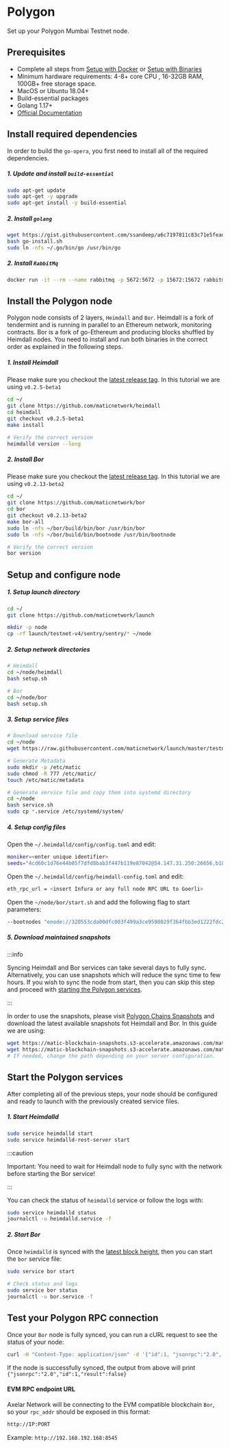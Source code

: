 # Polygon

Set up your Polygon Mumbai Testnet node.

## Prerequisites
- Complete all steps from [Setup with Docker](/setup/setup-with-docker.md) or [Setup with Binaries](/setup/setup-with-binaries.md)
- Minimum hardware requirements: 4-8+ core CPU , 16-32GB RAM, 100GB+ free storage space.
- MacOS or Ubuntu 18.04+
- Build-essential packages
- Golang 1.17+
- [Official Documentation](https://docs.polygon.technology/docs/integrate/full-node-binaries)

## Install required dependencies
In order to build the `go-opera`, you first need to install all of the required dependencies.

##### 1. Update and install `build-essential`

```bash
sudo apt-get update
sudo apt-get -y upgrade
sudo apt-get install -y build-essential
```

##### 2. Install `golang`

```bash
wget https://gist.githubusercontent.com/ssandeep/a6c7197811c83c71e5fead841bab396c/raw/go-install.sh
bash go-install.sh
sudo ln -nfs ~/.go/bin/go /usr/bin/go
```

##### 2. Install `RabbitMq`

```bash
docker run -it --rm --name rabbitmq -p 5672:5672 -p 15672:15672 rabbitmq:3.9-management
```

## Install the Polygon node
Polygon node consists of 2 layers, `Heimdall` and `Bor`. Heimdall is a fork of tendermint and is running in parallel to an Ethereum network, monitoring contracts. Bor is a fork of go-Ethereum and producing blocks shuffled by Heimdall nodes. You need to install and run both binaries in the correct order as explained in the following steps. 

##### 1. Install Heimdall 
Please make sure you checkout the [latest release tag](https://github.com/maticnetwork/heimdall/tags). In this tutorial we are using `v0.2.5-beta1`
```bash
cd ~/
git clone https://github.com/maticnetwork/heimdall
cd heimdall
git checkout v0.2.5-beta1
make install

# Verify the correct version
heimdalld version --long
```

##### 2. Install Bor
Please make sure you checkout the [latest release tag](https://github.com/maticnetwork/bor/tags). In this tutorial we are using `v0.2.13-beta2`
```bash
cd ~/
git clone https://github.com/maticnetwork/bor
cd bor
git checkout v0.2.13-beta2
make bor-all
sudo ln -nfs ~/bor/build/bin/bor /usr/bin/bor
sudo ln -nfs ~/bor/build/bin/bootnode /usr/bin/bootnode

# Verify the correct version
bor version 
```
## Setup and configure node

##### 1. Setup launch directory

```bash
cd ~/
git clone https://github.com/maticnetwork/launch

mkdir -p node
cp -rf launch/testnet-v4/sentry/sentry/* ~/node
```

##### 2. Setup network directories

```bash
# Heimdall
cd ~/node/heimdall
bash setup.sh

# Bor
cd ~/node/bor
bash setup.sh
```

##### 3. Setup service files

```bash
# Download service file
cd ~/node
wget https://raw.githubusercontent.com/maticnetwork/launch/master/testnet-v4/service.sh

# Generate Metadata
sudo mkdir -p /etc/matic
sudo chmod -R 777 /etc/matic/
touch /etc/matic/metadata

# Generate service file and copy them into systemd directory
cd ~/node
bash service.sh
sudo cp *.service /etc/systemd/system/
```

##### 4. Setup config files

Open the `~/.heimdalld/config/config.toml` and edit:
```bash
moniker=<enter unique identifier>
seeds="4cd60c1d76e44b05f7dfd8bab3f447b119e87042@54.147.31.250:26656,b18bbe1f3d8576f4b73d9b18976e71c65e839149@34.226.134.117:26656"
```

Open the `~/.heimdalld/config/heimdall-config.toml` and edit:
```bash
eth_rpc_url = <insert Infura or any full node RPC URL to Goerli>
```

Open the `~/node/bor/start.sh` and add the following flag to start parameters:
```bash
--bootnodes "enode://320553cda00dfc003f499a3ce9598029f364fbb3ed1222fdc20a94d97dcc4d8ba0cd0bfa996579dcc6d17a534741fb0a5da303a90579431259150de66b597251@54.147.31.250:30303"
```

##### 5. Download maintained snapshots

:::info

Syncing Heimdall and Bor services can take several days to fully sync. Alternatively, you can use snapshots which will reduce the sync time to few hours. If you wish to sync the node from start, then you can skip this step and proceed with [starting the Polygon services](validator-zone/external-chains/polygon?id=start-the-polygon-services).

:::

In order to use the snapshots, please visit [Polygon Chains Snapshots](https://snapshots.matic.today/) and download the latest available snapshots fot Heimdall and Bor. In this guide we are using:

```bash
wget https://matic-blockchain-snapshots.s3-accelerate.amazonaws.com/matic-mumbai/heimdall-snapshot-2021-12-09.tar.gz -O - | tar -xzf - -C ~/.heimdalld/data/
wget https://matic-blockchain-snapshots.s3-accelerate.amazonaws.com/matic-mumbai/bor-fullnode-node-snapshot-2021-12-15.tar.gz -O - | tar -xzf - -C ~/.bor/data/bor/chaindata
# If needed, change the path depending on your server configuration.
```


## Start the Polygon services

After completing all of the previous steps, your node should be configured and ready to launch with the previously created service files.

##### 1. Start Heimdalld
```bash
sudo service heimdalld start
sudo service heimdalld-rest-server start
```

:::caution

Important: You need to wait for Heimdall node to fully sync with the network before starting the Bor service!

:::

You can check the status of `heimdalld` service or follow the logs with:
```bash
sudo service heimdalld status
journalctl -u heimdalld.service -f
```
##### 2. Start Bor

Once `heimdalld` is synced with the [latest block height](https://wallet-dev.polygon.technology/staking/), then you can start the `bor` service file:
```bash
sudo service bor start

# Check status and logs
sudo service bor status
journalctl -u bor.service -f
```

## Test your Polygon RPC connection

Once your `Bor` node is fully synced, you can run a cURL request to see the status of your node:

```bash
curl -H "Content-Type: application/json" -d '{"id":1, "jsonrpc":"2.0", "method": "eth_syncing", "params":[]}' localhost:8545
```

If the node is successfully synced, the output from above will print `{"jsonrpc":"2.0","id":1,"result":false}`

#### EVM RPC endpoint URL

Axelar Network will be connecting to the EVM compatible blockchain `Bor`, so your `rpc_addr` should be exposed in this format:

```bash
http://IP:PORT
```
Example:
```http://192.168.192.168:8545```




